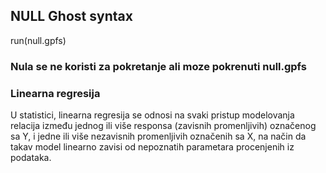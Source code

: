 ## NULL Ghost syntax
run(null.gpfs)

### Nula se ne koristi za pokretanje ali moze pokrenuti null.gpfs

### Linearna regresija
U statistici, linearna regresija se odnosi na svaki pristup modelovanja relacija između jednog ili više responsa (zavisnih promenljivih) označenog sa Y, i jedne ili više nezavisnih promenljivih označenih sa X, na način da takav model linearno zavisi od nepoznatih parametara procenjenih iz podataka.
